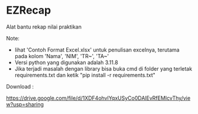 # EZRecap
Alat bantu rekap nilai praktikan

Note:
- lihat 'Contoh Format Excel.xlsx' untuk penulisan excelnya, terutama pada kolom 'Nama', 'NIM', 'TR~', 'TA~'
- Versi python yang digunakan adalah 3.11.8
- Jika terjadi masalah dengan library bisa buka cmd di folder yang terletak requirements.txt dan ketik "pip install -r requirements.txt"

Download :

https://drive.google.com/file/d/1XDF4ohvlYqxUSyCo0DAlEvRfEMIcvThy/view?usp=sharing
